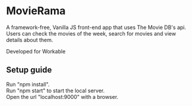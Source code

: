 # MovieRama
 A framework-free, Vanilla JS front-end app that uses The Movie DB's api.  
 Users can check the movies of the week, search for movies and view details about them.

 Developed for Workable
 
## Setup guide
Run "npm install".  
Run "npm start" to start the local server.  
Open the url "localhost:9000" with a browser.
